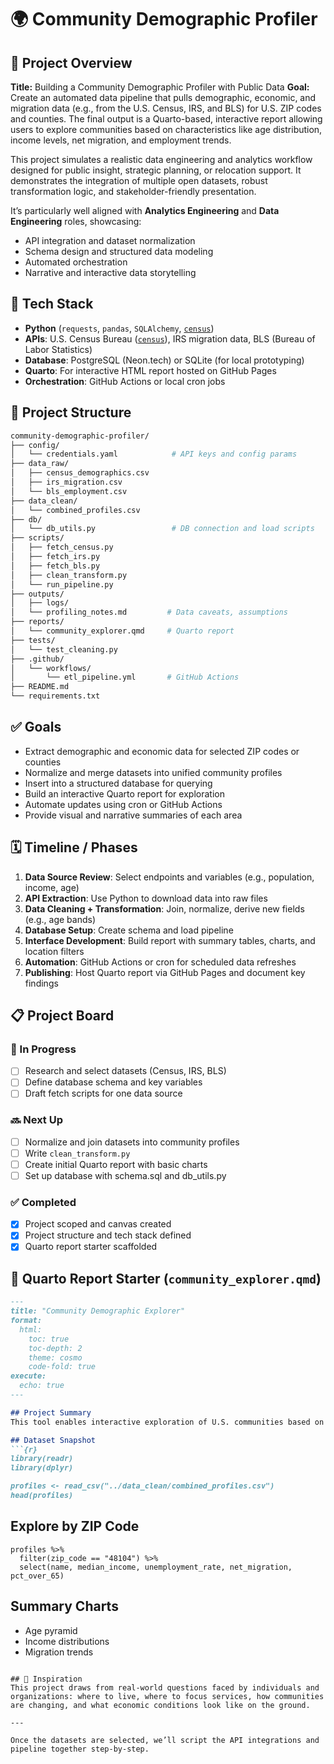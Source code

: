 # 🌍 Community Demographic Profiler

## 📌 Project Overview
**Title:** Building a Community Demographic Profiler with Public Data
**Goal:** Create an automated data pipeline that pulls demographic, economic, and migration data (e.g., from the U.S. Census, IRS, and BLS) for U.S. ZIP codes and counties. The final output is a Quarto-based, interactive report allowing users to explore communities based on characteristics like age distribution, income levels, net migration, and employment trends.

This project simulates a realistic data engineering and analytics workflow designed for public insight, strategic planning, or relocation support. It demonstrates the integration of multiple open datasets, robust transformation logic, and stakeholder-friendly presentation.

It’s particularly well aligned with **Analytics Engineering** and **Data Engineering** roles, showcasing:
- API integration and dataset normalization
- Schema design and structured data modeling
- Automated orchestration
- Narrative and interactive data storytelling

## 🧰 Tech Stack
- **Python** (`requests`, `pandas`, `SQLAlchemy`, [`census`](https://pypi.org/project/census/))
- **APIs**: U.S. Census Bureau ([`census`](https://pypi.org/project/census/)), IRS migration data, BLS (Bureau of Labor Statistics)
- **Database**: PostgreSQL (Neon.tech) or SQLite (for local prototyping)
- **Quarto**: For interactive HTML report hosted on GitHub Pages
- **Orchestration**: GitHub Actions or local cron jobs

## 📁 Project Structure
```bash
community-demographic-profiler/
├── config/
│   └── credentials.yaml            # API keys and config params
├── data_raw/
│   ├── census_demographics.csv
│   ├── irs_migration.csv
│   └── bls_employment.csv
├── data_clean/
│   └── combined_profiles.csv
├── db/
│   └── db_utils.py                 # DB connection and load scripts
├── scripts/
│   ├── fetch_census.py
│   ├── fetch_irs.py
│   ├── fetch_bls.py
│   ├── clean_transform.py
│   └── run_pipeline.py
├── outputs/
│   ├── logs/
│   └── profiling_notes.md         # Data caveats, assumptions
├── reports/
│   └── community_explorer.qmd     # Quarto report
├── tests/
│   └── test_cleaning.py
├── .github/
│   └── workflows/
│       └── etl_pipeline.yml       # GitHub Actions
├── README.md
└── requirements.txt
```

## ✅ Goals
- Extract demographic and economic data for selected ZIP codes or counties
- Normalize and merge datasets into unified community profiles
- Insert into a structured database for querying
- Build an interactive Quarto report for exploration
- Automate updates using cron or GitHub Actions
- Provide visual and narrative summaries of each area

## 🗓️ Timeline / Phases
1. **Data Source Review**: Select endpoints and variables (e.g., population, income, age)
2. **API Extraction**: Use Python to download data into raw files
3. **Data Cleaning + Transformation**: Join, normalize, derive new fields (e.g., age bands)
4. **Database Setup**: Create schema and load pipeline
5. **Interface Development**: Build report with summary tables, charts, and location filters
6. **Automation**: GitHub Actions or cron for scheduled data refreshes
7. **Publishing**: Host Quarto report via GitHub Pages and document key findings

## 📋 Project Board

### 🔨 In Progress
- [ ] Research and select datasets (Census, IRS, BLS)
- [ ] Define database schema and key variables
- [ ] Draft fetch scripts for one data source

### 🔜 Next Up
- [ ] Normalize and join datasets into community profiles
- [ ] Write `clean_transform.py`
- [ ] Create initial Quarto report with basic charts
- [ ] Set up database with schema.sql and db_utils.py

### ✅ Completed
- [x] Project scoped and canvas created
- [x] Project structure and tech stack defined
- [x] Quarto report starter scaffolded

## 📝 Quarto Report Starter (`community_explorer.qmd`)
```markdown
---
title: "Community Demographic Explorer"
format:
  html:
    toc: true
    toc-depth: 2
    theme: cosmo
    code-fold: true
execute:
  echo: true
---

## Project Summary
This tool enables interactive exploration of U.S. communities based on publicly available demographic and economic data. Data is sourced from the Census Bureau, IRS migration reports, and the Bureau of Labor Statistics.

## Dataset Snapshot
```{r}
library(readr)
library(dplyr)

profiles <- read_csv("../data_clean/combined_profiles.csv")
head(profiles)
```

## Explore by ZIP Code
```{r}
profiles %>% 
  filter(zip_code == "48104") %>% 
  select(name, median_income, unemployment_rate, net_migration, pct_over_65)
```

## Summary Charts
- Age pyramid
- Income distributions
- Migration trends
```

## 🔗 Inspiration
This project draws from real-world questions faced by individuals and organizations: where to live, where to focus services, how communities are changing, and what economic conditions look like on the ground.

---

Once the datasets are selected, we’ll script the API integrations and pipeline together step-by-step.
